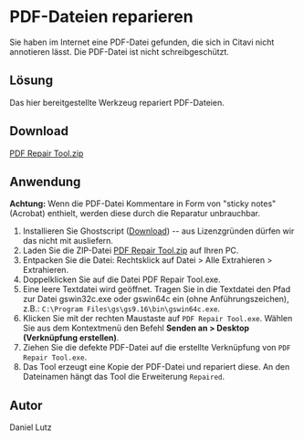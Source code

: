 # PDF-Dateien reparieren

Sie haben im Internet eine PDF-Datei gefunden, die sich in Citavi nicht annotieren lässt. Die PDF-Datei ist nicht schreibgeschützt.

## Lösung
Das hier bereitgestellte Werkzeug repariert PDF-Dateien.

## Download

[PDF Repair Tool.zip](pdf_repair_tool.zip)

## Anwendung

**Achtung:** Wenn die PDF-Datei Kommentare in Form von "sticky notes" (Acrobat) enthielt, werden diese durch die Reparatur unbrauchbar.

1. Installieren Sie Ghostscript ([Download](https://www.ghostscript.com/download/gsdnld.html)) --  aus Lizenzgründen dürfen wir das nicht mit ausliefern.
1. Laden Sie die ZIP-Datei [PDF Repair Tool.zip](pdf_repair_tool.zip) auf Ihren PC.
1. Entpacken Sie die Datei: Rechtsklick auf Datei > Alle Extrahieren > Extrahieren.
1. Doppelklicken Sie auf die Datei PDF Repair Tool.exe.
1. Eine leere Textdatei wird geöffnet. Tragen Sie in die Textdatei den Pfad zur Datei gswin32c.exe oder gswin64c ein (ohne Anführungszeichen), z.B.: `C:\Program Files\gs\gs9.16\bin\gswin64c.exe`.
1. Klicken Sie mit der rechten Maustaste auf `PDF Repair Tool.exe`. Wählen Sie aus dem Kontextmenü den Befehl **Senden an > Desktop (Verknüpfung erstellen)**.
1. Ziehen Sie die defekte PDF-Datei auf die erstellte Verknüpfung von `PDF Repair Tool.exe`.
1. Das Tool erzeugt eine Kopie der PDF-Datei und repariert diese. An den Dateinamen hängt das Tool die Erweiterung `Repaired`.

## Autor
Daniel Lutz
